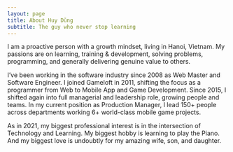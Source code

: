 ```yaml
---
layout: page
title: About Huy Dũng
subtitle: The guy who never stop learning
---
```


I am a proactive person with a growth mindset, living in Hanoi, Vietnam. My passions are on learning, training & development, solving problems, programming, and generally delivering genuine value to others.

I’ve been working in the software industry since 2008 as Web Master and Software Engineer. I joined Gameloft in 2011, shifting the focus as a programmer from Web to Mobile App and Game Development. Since 2015, I shifted again into full managerial and leadership role, growing people and teams. In my current position as Production Manager, I lead 150+ people across departments working 6+ world-class mobile game projects.

As in 2021, my biggest professional interest is in the intersection of Technology and Learning. My biggest hobby is learning to play the Piano. And my biggest love is undoubtly for my amazing wife, son, and daughter.